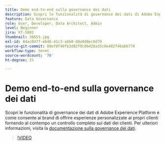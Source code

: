 ```yaml
---
title: Demo end-to-end sulla governance dei dati
description: Scopri le funzionalità di governance dei dati di Adobe Experience Platform e come consente ai brand di offrire esperienze personalizzate ai propri clienti fornendo al contempo un controllo completo sui dati dei clienti.
feature: Data Governance
role: User, Developer, Data Architect, Admin
level: Beginner
jira: KT-5802
thumbnail: 36653.jpg
exl-id: 84ac047f-eb46-41c3-a6b0-d0a9d0ec0d79
source-git-commit: 00ef0f40fb3d82f0c06428a35c0e402f46ab6774
workflow-type: tm+mt
source-wordcount: '70'
ht-degree: 1%

---
```


# Demo end-to-end sulla governance dei dati

Scopri le funzionalità di governance dei dati di Adobe Experience Platform e come consente ai brand di offrire esperienze personalizzate ai propri clienti fornendo al contempo un controllo completo sui dati dei clienti. Per ulteriori informazioni, visita la [documentazione sulla governance dei dati](https://experienceleague.adobe.com/docs/experience-platform/data-governance/home.html?lang=it).

>[!VIDEO](https://video.tv.adobe.com/v/36653?learn=on)
